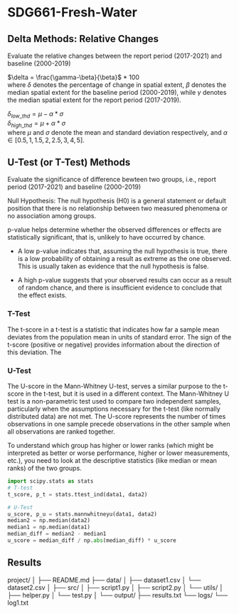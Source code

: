 # SDG661-Fresh-Water

## Delta Methods: Relative Changes 
Evaluate the relative changes between the report period (2017-2021) and baseline (2000-2019) 

$\delta = \frac{\gamma-\beta}{\beta}$ * 100 \
where $\delta$ denotes the percentage of change in spatial extent, $\beta$ denotes the median spatial extent for the baseline period (2000-2019), while $\gamma$ denotes the median spatial extent for the report period (2017-2019). 

$\delta_{low\_thd} = \mu - \alpha * \sigma$ \
$\delta_{high\_thd} = \mu + \alpha * \sigma$ \
where $\mu$ and $\sigma$ denote the mean and standard deviation respectively, and $\alpha \in [0.5, 1, 1.5, 2, 2.5, 3, 4, 5]$.

## U-Test (or T-Test) Methods
Evaluate the significance of difference bewteen two groups, i.e., report period (2017-2021) and baseline (2000-2019)

Null Hypothesis: The null hypothesis (H0) is a general statement or default position that there is no relationship between two measured phenomena or no association among groups. 

p-value helps determine whether the observed differences or effects are statistically significant, that is, unlikely to have occurred by chance.

- A low p-value indicates that, assuming the null hypothesis is true, there is a low probability of obtaining a result as extreme as the one observed. This is usually taken as evidence that the null hypothesis is false. 

- A high p-value suggests that your observed results can occur as a result of random chance, and there is insufficient evidence to conclude that the effect exists.

### T-Test
The t-score in a t-test is a statistic that indicates how far a sample mean deviates from the population mean in units of standard error. The sign of the t-score (positive or negative) provides information about the direction of this deviation. The 

### U-Test
The U-score in the Mann-Whitney U-test, serves a similar purpose to the t-score in the t-test, but it is used in a different context. The Mann-Whitney U test is a non-parametric test used to compare two independent samples, particularly when the assumptions necessary for the t-test (like normally distributed data) are not met. The U-score represents the number of times observations in one sample precede observations in the other sample when all observations are ranked together.

To understand which group has higher or lower ranks (which might be interpreted as better or worse performance, higher or lower measurements, etc.), you need to look at the descriptive statistics (like median or mean ranks) of the two groups.

```python 
import scipy.stats as stats
# T-test
t_score, p_t = stats.ttest_ind(data1, data2)

# U-Test
u_score, p_u = stats.mannwhitneyu(data1, data2)
median2 = np.median(data2)
median1 = np.median(data1)
median_diff = median2 - median1
u_score = median_diff / np.abs(median_diff) * u_score
```

## Results
project/
│
├── README.md
├── data/
│   ├── dataset1.csv
│   └── dataset2.csv
│
├── src/
│   ├── script1.py
│   ├── script2.py
│   └── utils/
│       ├── helper.py
│       └── test.py
│
└── output/
    ├── results.txt
    └── logs/
        └── log1.txt
